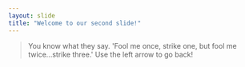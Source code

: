 ```yaml
---
layout: slide
title: "Welcome to our second slide!"
---
```

> You know what they say. 'Fool me once, strike one, but fool me twice...strike three.'
Use the left arrow to go back!
